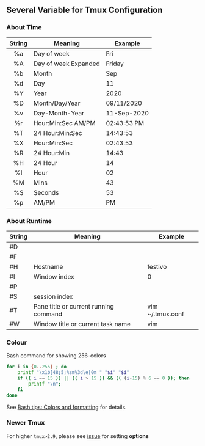 ## Several Variable for Tmux Configuration
### About Time
| String | Meaning                | Example       |
| :----: | ---------------------- | ------------- |
| %a     | Day of week            | Fri           |
| %A     | Day of week Expanded   | Friday        |
| %b     | Month                  | Sep           |
| %d     | Day                    | 11            |
| %Y     | Year                   | 2020          |
| %D     | Month/Day/Year         | 09/11/2020    |
| %v     | Day-Month-Year         | 11-Sep-2020   |
| %r     | Hour:Min:Sec AM/PM     | 02:43:53 PM   |
| %T     | 24 Hour:Min:Sec        | 14:43:53      |
| %X     | Hour:Min:Sec           | 02:43:53      |
| %R     | 24 Hour:Min            | 14:43         |
| %H     | 24 Hour                | 14            |
| %l     | Hour                   | 02            |
| %M     | Mins                   | 43            |
| %S     | Seconds                | 53            |
| %p     | AM/PM                  | PM            |

### About Runtime
| String   | Meaning                                 | Example            |
| -------- | --------------------------------------- | ------------------ |
| #D       |                                         |                    |
| #F       |                                         |                    |
| #H       | Hostname                                | festivo            |
| #I       | Window index                            | 0                  |
| #P       |                                         |                    |
| #S       | session index                           |                    |
| #T       | Pane title or current running command   | vim ~/.tmux.conf   |
| #W       | Window title or current task name       | vim                |

### Colour
Bash command for showing 256-colors
```sh
for i in {0..255} ; do
    printf "\x1b[48;5;%sm%3d\e[0m " "$i" "$i"
    if (( i == 15 )) || (( i > 15 )) && (( (i-15) % 6 == 0 )); then
        printf "\n";
    fi
done
```
See [Bash tips: Colors and formatting](https://misc.flogisoft.com/bash/tip_colors_and_formatting) for details.

### Newer Tmux
For higher `tmux>2.9`, please see [issue](https://github.com/tmux/tmux/issues/1689)
for setting **options**

